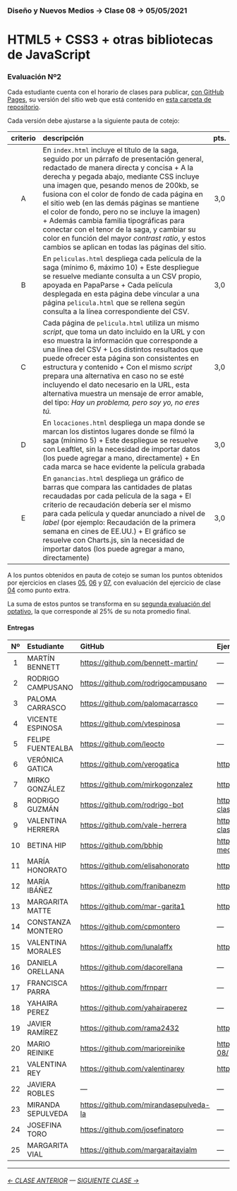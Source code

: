 ### Diseño y Nuevos Medios → Clase 08 → 05/05/2021

# HTML5 + CSS3 + otras bibliotecas de JavaScript

### Evaluación Nº2

Cada estudiante cuenta con el horario de clases para publicar, [con GitHub Pages](https://docs.github.com/es/free-pro-team@latest/github/working-with-github-pages/configuring-a-publishing-source-for-your-github-pages-site), su versión del sitio web que está contenido en [esta carpeta de repositorio](https://profesorfaco.github.io/dno037-2021/clase-08/).

Cada versión debe ajustarse a la siguiente pauta de cotejo:

| criterio | descripción             | pts. |
|:----:|:----------------------------|:----:|
| A | En `index.html` incluye el título de la saga, seguido por un párrafo de presentación general, redactado de manera directa y concisa + A la derecha y pegada abajo, mediante CSS incluye una imagen que, pesando menos de 200kb, se fusiona con el color de fondo de cada página en el sitio web (en las demás páginas se mantiene el color de fondo, pero no se incluye la imagen) + Además cambia familia tipográficas para conectar con el tenor de la saga, y cambiar su color en función del mayor *contrast ratio*, y estos cambios se aplican en todas las páginas del sitio. | 3,0 |
| B | En `peliculas.html` despliega cada película de la saga (mínimo 6, máximo 10) + Este despliegue se resuelve mediante consulta a un CSV propio, apoyada en PapaParse + Cada película desplegada en esta página debe vincular a una página `pelicula.html` que se rellena según consulta a la línea correspondiente del CSV. | 3,0 |
| C | Cada página de `pelicula.html` utiliza un mismo *script*, que toma un dato incluido en la URL y con eso muestra la información que corresponde a una línea del CSV + Los distintos resultados que puede ofrecer esta página son consistentes en estructura y contenido + Con el mismo *script* prepara una alternativa en caso no se esté incluyendo el dato necesario en la URL, esta alternativa muestra un mensaje de error amable, del tipo: *Hay un problema, pero soy yo, no eres tú.* | 3,0 |
| D | En `locaciones.html` despliega un mapa donde se marcan los distintos lugares donde se filmó la saga (mínimo 5) + Este despliegue se resuelve con Leaftlet, sin la necesidad de importar datos (los puede agregar a mano, directamente) + En cada marca se hace evidente la película grabada | 3,0 |
| E | En `ganancias.html` despliega un gráfico de barras que compara las cantidades de platas recaudadas por cada película de la saga + El criterio de recaudación debería ser el mismo para cada película y quedar anunciado a nivel de *label* (por ejemplo: Recaudación de la primera semana en cines de EE.UU.) + El gráfico se resuelve con Charts.js, sin la necesidad de importar datos (los puede agregar a mano, directamente) | 3,0 |


A los puntos obtenidos en pauta de cotejo se suman los puntos obtenidos por ejercicios en clases [05](https://github.com/profesorfaco/dno037-2021/tree/main/clase-05), [06](https://github.com/profesorfaco/dno037-2021/tree/main/clase-06) y [07](https://github.com/profesorfaco/dno037-2021/tree/main/clase-07), con evaluación del ejercicio de clase [04](https://github.com/profesorfaco/dno037-2021/tree/main/clase-04) como punto extra. 

La suma de estos puntos se transforma en su [segunda evaluación del optativo](https://docs.google.com/spreadsheets/d/1y-vg8WCTgtvDP9kuXv6epljoF-FRPLGwI4gvXVUrj18/edit?usp=sharing), la que corresponde al 25% de su nota promedio final.

#### Entregas

| Nº   | Estudiante      | GitHub    | Ejercicio clase-06 |
|:----:|:----------------|:----------|:-------------------|
| 1    | MARTÍN BENNETT | https://github.com/bennett-martin/ | — |
| 2    | RODRIGO CAMPUSANO | https://github.com/rodrigocampusano | — |
| 3    | PALOMA CARRASCO | https://github.com/palomacarrasco | — |
| 4    | VICENTE ESPINOSA | https://github.com/vtespinosa | — |
| 5    | FELIPE FUENTEALBA | https://github.com/leocto | — |
| 6    | VERÓNICA GATICA | https://github.com/verogatica | https://verogatica.github.io/8clase_dno037/ |
| 7    | MIRKO GONZÁLEZ | https://github.com/mirkogonzalez | https://mirkogonzalez.github.io/clase_8 |
| 8   | RODRIGO GUZMÁN | https://github.com/rodrigo-bot | https://rodrigo-bot.github.io/dno037-clase08 |
| 9   | VALENTINA HERRERA | https://github.com/vale-herrera | https://vale-herrera.github.io/dno037-clase-8/ |
| 10   | BETINA HIP | https://github.com/bbhip | https://bbhip.github.io/dno-nuevos-medios-08/ |
| 11   | MARÍA HONORATO | https://github.com/elisahonorato | https://elisahonorato.github.io/evaluacion_2 |
| 12   | MARÍA IBÁÑEZ | https://github.com/franibanezm | https://franibanezm.github.io/clase_08 |
| 13   | MARGARITA MATTE | https://github.com/mar-garita1 | https://mar-garita1.github.io/clase-08 |
| 14   | CONSTANZA MONTERO | https://github.com/cpmontero | — |
| 15   | VALENTINA MORALES | https://github.com/lunalaffx | https://lunalaffx.github.io/DNO037-clase8/ |
| 16   | DANIELA ORELLANA | https://github.com/dacorellana | — |
| 17   | FRANCISCA PARRA | https://github.com/frnparr | — |
| 18   | YAHAIRA PEREZ | https://github.com/yahairaperez | — |
| 19   | JAVIER RAMÍREZ | https://github.com/rama2432 | https://rama2432.github.io/DNO-clase8/ |
| 20   | MARIO REINIKE | https://github.com/marioreinike | https://marioreinike.github.io/dno037/clase-08/ |
| 21   | VALENTINA REY | https://github.com/valentinarey | https://valentinarey.github.io/E2_clase8 |
| 22   | JAVIERA ROBLES | — | — |
| 23   | MIRANDA SEPULVEDA | https://github.com/mirandasepulveda-la | — |
| 24   | JOSEFINA TORO | https://github.com/josefinatoro | — |
| 25   | MARGARITA VIAL | https://github.com/margaraitavialm | — |

- - - - - - - - - - - - -

###### [← CLASE ANTERIOR](https://github.com/profesorfaco/dno037-2021/tree/main/clase-07) — [SIGUIENTE CLASE →](https://github.com/profesorfaco/dno037-2021/tree/main/clase-10)
